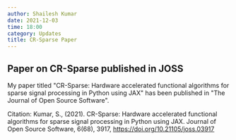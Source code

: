 ```yaml
---
author: Shailesh Kumar
date: 2021-12-03
time: 18:00
category: Updates
title: CR-Sparse Paper
---
```


## Paper on CR-Sparse published in JOSS

My paper titled 
"CR-Sparse: Hardware accelerated functional algorithms for sparse signal processing in Python using JAX"
has been published in "The Journal of Open Source Software".

Citation: Kumar, S., (2021). CR-Sparse: Hardware accelerated functional
algorithms for sparse signal processing in Python using JAX.
Journal of Open Source Software, 6(68), 3917,
https://doi.org/10.21105/joss.03917
